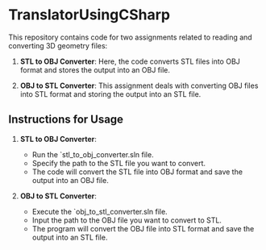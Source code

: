 # TranslatorUsingCSharp

This repository contains code for two assignments related to reading and converting 3D geometry files:

1. **STL to OBJ Converter**: Here, the code converts STL files into OBJ format and stores the output into an OBJ file.

2. **OBJ to STL Converter**: This assignment deals with converting OBJ files into STL format and storing the output into an STL file.

## Instructions for Usage

1. **STL to OBJ Converter**:
   - Run the `stl_to_obj_converter.sln file.
   - Specify the path to the STL file you want to convert.
   - The code will convert the STL file into OBJ format and save the output into an OBJ file.

2. **OBJ to STL Converter**:
   - Execute the `obj_to_stl_converter.sln file.
   - Input the path to the OBJ file you want to convert to STL.
   - The program will convert the OBJ file into STL format and save the output into an STL file.



